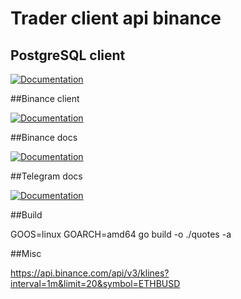 # Trader client api binance

## PostgreSQL client

[![Documentation](https://img.shields.io/badge/pg-documentation-informational)](https://pg.uptrace.dev/)

##Binance client

[![Documentation](https://img.shields.io/badge/pg-documentation-informational)](https://github.com/adshao/go-binance)

##Binance docs

[![Documentation](https://img.shields.io/badge/pg-documentation-informational)](https://binance-docs.github.io/apidocs/spot/en/)


##Telegram docs

[![Documentation](https://img.shields.io/badge/pg-documentation-informational)](http://godoc.org/github.com/go-telegram-bot-api/telegram-bot-api)


##Build 

GOOS=linux GOARCH=amd64 go build -o ./quotes -a

##Misc

https://api.binance.com/api/v3/klines?interval=1m&limit=20&symbol=ETHBUSD



